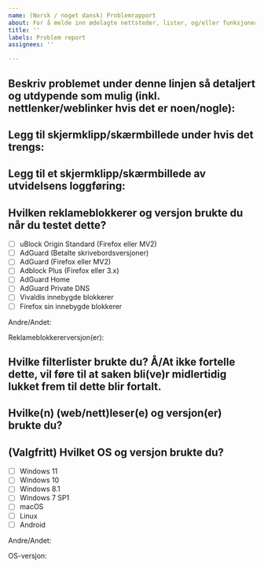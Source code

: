```yaml
---
name: (Norsk / noget dansk) Problemrapport
about: For å melde inn ødelagte nettsteder, lister, og/eller funksjoner
title: ''
labels: Problem report
assignees: ''

---
```


<!-- PS: Hvis du allerede har skrevet en oppføring som ville ha fikset problemet, er det bedre å bruke *Listeoppføringsforslag*-malen i stedet. -->

<!-- Les gjennom https://github.com/DandelionSprout/adfilt/blob/master/.github/CONTRIBUTING.md hvis du har anledning, sånn at du vet hva du kan forvente om hvordan saksrapporter blir behandlet. -->

## Beskriv problemet under denne linjen så detaljert og utdypende som mulig (inkl. nettlenker/weblinker hvis det er noen/nogle):

## Legg til skjermklipp/skærmbillede under hvis det trengs:

## Legg til et skjermklipp/skærmbillede av utvidelsens loggføring:
<!-- Hvis du bruker uBlock Origin, er det anbefalt å filtrere visningen ned til Blokkert+Tillatt, for å redusere de (som oftest irrelevante) "hvite" loggoppføringene. -->

## Hvilken reklameblokkerer og versjon brukte du når du testet dette?
<!-- For info om støttede utvidelser, besøk https://github.com/DandelionSprout/adfilt/blob/master/Wiki/Supported%20adblockers%20and%20tools.md -->
- [ ] uBlock Origin Standard (Firefox eller MV2)
- [ ] AdGuard (Betalte skrivebordsversjoner)
- [ ] AdGuard (Firefox eller MV2)
- [ ] Adblock Plus (Firefox eller 3.x)
- [ ] AdGuard Home
- [ ] AdGuard Private DNS
- [ ] Vivaldis innebygde blokkerer
- [ ] Firefox sin innebygde blokkerer

Andre/Andet:

Reklameblokkererversjon(er):

## Hvilke filterlister brukte du? Å/At ikke fortelle dette, vil føre til at saken bli(ve)r midlertidig lukket frem til dette blir fortalt.
<!-- Hvis du vil spare tid, kan du ta et skjermklipp av listeinnstillingene til reklameblokkereren din. -->

## Hvilke(n) (web/nett)leser(e) og versjon(er) brukte du?
<!-- Hvis du er i tvil, se i *Om*-siden til nettleseren din. -->

## (Valgfritt) Hvilket OS og versjon brukte du?
- [ ] Windows 11
- [ ] Windows 10
- [ ] Windows 8.1
- [ ] Windows 7 SP1
- [ ] macOS
- [ ] Linux
- [ ] Android

Andre/Andet:

OS-versjon:

